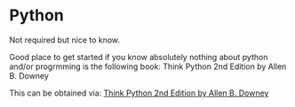 # Python

Not required but nice to know.

Good place to get started if you know absolutely nothing about python and/or progrmming is the following book:
Think Python 2nd Edition by Allen B. Downey

This can be obtained via:
[Think Python 2nd Edition by Allen B. Downey](https://greenteapress.com/wp/think-python-2e/)
